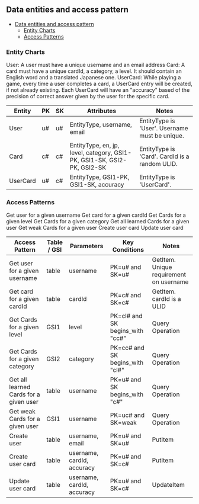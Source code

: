 ## Data entities and access pattern

- [Data entities and access pattern](#data-entities-and-access-pattern)
  - [Entity Charts](#entity-charts)
  - [Access Patterns](#access-patterns)

### Entity Charts

User: A user must have a unique username and an email address
Card: A card must have a unique cardId, a category, a level. It should contain an English word and a translated Japanese one.
UserCard: While playing a game, every time a user completes a card, a UserCard entry will be created, if not already existing. Each UserCard will have an "accuracy" based of the precision of correct answer given by the user for the specific card.

Entity       |	PK	             | SK           | Attributes                  | Notes
-------------|-------------------|--------------|-----------------------------|----------------------------------------------
User         | u#<username>      | u#<username> | EntityType, username, email | EntityType is 'User'. Username must be unique.
Card	       | c#<CardId>        | c#<CardId>   | EntityType, en, jp, level, category, GSI1-PK, GSI1-SK, GSI2-PK, GSI2-SK | EntityType is 'Card'. CardId is a random ULID.
UserCard     | u#<username>      | c#<CardId>   | EntityType, GSI1-PK, GSI1-SK, accuracy | EntityType is 'UserCard'.

### Access Patterns

Get user for a given username
Get card for a given cardId
Get Cards for a given level
Get Cards for a given category
Get all learned Cards for a given user
Get weak Cards for a given user
Create user card
Update user card

Access Pattern                         | Table / GSI | Parameters | Key Conditions | Notes
---------------------------------------|-------------|------------|----------------|---------------------
Get user for a given username          | table | username   | PK=u#<username> and SK=u#<username>       | GetItem. Unique requirement on username
Get card for a given cardId            | table | cardId	    | PK=c#<cardId> and SK=c#<cardId>           | GetItem. cardId is a ULID
Get Cards for a given level            | GSI1  | level      | PK=cl#<level> and SK begins_with "cc#"    | Query Operation
Get Cards for a given category	       | GSI2  | category   | PK=cc#<category> and SK begins_with "cl#" | Query Operation
Get all learned Cards for a given user | table | username   | PK=u#<username> and SK begins_with "c#"   | Query Operation
Get weak Cards for a given user	       | GSI1  | username   | PK=uc#<username> and SK=weak              | Query Operation
Create user                            | table | username, email            | PK=u#<username> and SK=u#<username> | PutItem
Create user card                       | table | username, cardId, accuracy | PK=u#<username> and SK=c#<cardId>   | PutItem
Update user card                       | table | username, cardId, accuracy | PK=u#<username> and SK=c#<cardId>   | UpdateItem